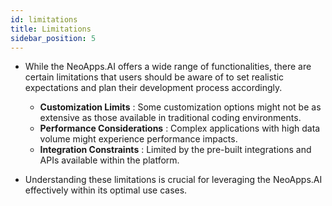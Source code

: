 ```yaml
---
id: limitations
title: Limitations
sidebar_position: 5
---
```


- While the NeoApps.AI offers a wide range of functionalities, there are certain limitations that users should be aware of to set realistic expectations and plan their development process accordingly.

    - **Customization Limits** : Some customization options might not be as extensive as those available in traditional coding environments.
    - **Performance Considerations** : Complex applications with high data volume might experience performance impacts.
    - **Integration Constraints** : Limited by the pre-built integrations and APIs available within the platform.

- Understanding these limitations is crucial for leveraging the NeoApps.AI effectively within its optimal use cases.